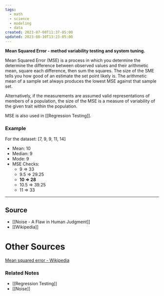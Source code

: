```yaml
---
tags:
  - math
  - science
  - modeling
  - data
created: 2023-07-08T11:37-05:00
updated: 2023-08-10T13:23-05:00
---
```

**Mean Squared Error - method variability testing and system tuning.**

Mean Squared Error (MSE) is a process in which you determine the determine the difference between observed values and their arithmetic mean, square each difference, then sum the squares. The size of the SME tells you how good of an estimate the set point likely is. The arithmetic mean of a sample set always produces the lowest MSE against that sample set.

Alternatively, if the measurements are assumed valid representations of members of a population, the size of the MSE is a measure of variability of the given trait within the population.

MSE is also used in [[Regression Testing]].

### Example

For the dataset: [7, 9, 9, 11, 14]

- Mean: 10
- Median: 9
- Mode: 9
- MSE Checks:
    - 9 ⇒ 33
    - 9.5 ⇒ 29.25
    - **10 ⇒ 28**
    - 10.5 ⇒ 39.25
    - 11 ⇒ 33

---

## Source
- [[Noise - A Flaw in Human Judgment]]
- [[Wikipedia]]

# Other Sources

[Mean squared error - Wikipedia](https://en.wikipedia.org/wiki/Mean_squared_error)

### Related Notes
- [[Regression Testing]] 
- [[Noise]]